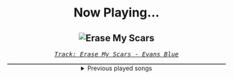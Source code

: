 <div align="center"> 
<h1>Now Playing...</h1>

![Erase My Scars](https://i.scdn.co/image/ab67616d00001e02aed9abb634814aac3e5049ef)
--
_<samp><a href="https://open.spotify.com/track/6njppEOeoUxbEx1BAXsF8p">Track: Erase My Scars - Evans Blue</a></samp>_

<div style="border: 1px #4B5054 solid"></div>
<details>
  <summary>
    Previous played songs
  </summary>
  <table>
    <thead>
      <tr>
        <th>
          Artist
        </th>
        <th>
          Song
        </th>
        <th>
          Link
        </th>
      </tr>
    </thead>
    <tbody>
      <tr><td>Evans Blue</td><td>Erase My Scars</td><td><a href="https://open.spotify.com/track/6njppEOeoUxbEx1BAXsF8p">https://open.spotify.com/track/6njppEOeoUxbEx1BAXsF8p</a></td></tr><tr><td>Breaking Benjamin</td><td>Fade Away</td><td><a href="https://open.spotify.com/track/6PkquTvmXuL0BuHqC0nZEB">https://open.spotify.com/track/6PkquTvmXuL0BuHqC0nZEB</a></td></tr><tr><td>Nonpoint</td><td>Divided.. Conquer Them</td><td><a href="https://open.spotify.com/track/33PLlXkjlbEEogLlHA7hyJ">https://open.spotify.com/track/33PLlXkjlbEEogLlHA7hyJ</a></td></tr><tr><td>Orbit Culture</td><td>Alienated</td><td><a href="https://open.spotify.com/track/2XYiG3Hk8npxB78QbN5gqA">https://open.spotify.com/track/2XYiG3Hk8npxB78QbN5gqA</a></td></tr><tr><td>Breaking Benjamin</td><td>Had Enough</td><td><a href="https://open.spotify.com/track/7u93rCmIM9mBoT4mvfUBTZ">https://open.spotify.com/track/7u93rCmIM9mBoT4mvfUBTZ</a></td></tr><tr><td>Linkin Park</td><td>Heavy Is the Crown</td><td><a href="https://open.spotify.com/track/3fgehc497TFqKH1zBL2YNK">https://open.spotify.com/track/3fgehc497TFqKH1zBL2YNK</a></td></tr><tr><td>Nonpoint</td><td>Breaking Skin</td><td><a href="https://open.spotify.com/track/5WBYz1iWTkuLHnhnKUQVSp">https://open.spotify.com/track/5WBYz1iWTkuLHnhnKUQVSp</a></td></tr><tr><td>Evans Blue</td><td>Erase My Scars</td><td><a href="https://open.spotify.com/track/6njppEOeoUxbEx1BAXsF8p">https://open.spotify.com/track/6njppEOeoUxbEx1BAXsF8p</a></td></tr><tr><td>Breaking Benjamin</td><td>Fade Away</td><td><a href="https://open.spotify.com/track/6PkquTvmXuL0BuHqC0nZEB">https://open.spotify.com/track/6PkquTvmXuL0BuHqC0nZEB</a></td></tr><tr><td>Bright & Black</td><td>And Flesh and Blood</td><td><a href="https://open.spotify.com/track/3cM6rX1q71sHR34kwJkLhz">https://open.spotify.com/track/3cM6rX1q71sHR34kwJkLhz</a></td></tr><tr><td>Bright & Black</td><td>The Secret</td><td><a href="https://open.spotify.com/track/14JlbNnbQggdvP0urU2oN7">https://open.spotify.com/track/14JlbNnbQggdvP0urU2oN7</a></td></tr><tr><td>Bright & Black</td><td>Collateral Damage</td><td><a href="https://open.spotify.com/track/7CIclSmJvj6ZWqC23QGxj2">https://open.spotify.com/track/7CIclSmJvj6ZWqC23QGxj2</a></td></tr><tr><td>Bright & Black</td><td>Nidhugg</td><td><a href="https://open.spotify.com/track/7MlTBLyMEN4CnnEflYbbGJ">https://open.spotify.com/track/7MlTBLyMEN4CnnEflYbbGJ</a></td></tr><tr><td>Bright & Black</td><td>A World of Strange</td><td><a href="https://open.spotify.com/track/5qboNASRHLfKYtxTz1GUMs">https://open.spotify.com/track/5qboNASRHLfKYtxTz1GUMs</a></td></tr><tr><td>Bright & Black</td><td>Midnite Son</td><td><a href="https://open.spotify.com/track/4K8iDcMRqMvFheM4dFK0Ck">https://open.spotify.com/track/4K8iDcMRqMvFheM4dFK0Ck</a></td></tr><tr><td>Bright & Black</td><td>Mounts of Misfortune</td><td><a href="https://open.spotify.com/track/3uu79piFasouAhbIhNNtIV">https://open.spotify.com/track/3uu79piFasouAhbIhNNtIV</a></td></tr><tr><td>Bright & Black</td><td>Midnite Son</td><td><a href="https://open.spotify.com/track/4K8iDcMRqMvFheM4dFK0Ck">https://open.spotify.com/track/4K8iDcMRqMvFheM4dFK0Ck</a></td></tr><tr><td>Bright & Black</td><td>Mounts of Misfortune</td><td><a href="https://open.spotify.com/track/3uu79piFasouAhbIhNNtIV">https://open.spotify.com/track/3uu79piFasouAhbIhNNtIV</a></td></tr><tr><td>Bright & Black</td><td>Bloodgrind</td><td><a href="https://open.spotify.com/track/3bMsI3A23MUPn6oqCBYv24">https://open.spotify.com/track/3bMsI3A23MUPn6oqCBYv24</a></td></tr><tr><td>Caliban</td><td>Back From Hell (feat. The Browning)</td><td><a href="https://open.spotify.com/track/35lp4VnrdXC9ptYltFFY4S">https://open.spotify.com/track/35lp4VnrdXC9ptYltFFY4S</a></td></tr>
    </tbody>
  </table>
</details>

</div>
